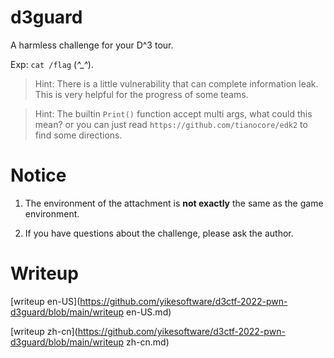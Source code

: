 # d3guard

A harmless challenge for your D^3 tour.

Exp: `cat /flag` (*^_^*).

> Hint: There is a little vulnerability that can complete information leak. This is very helpful for the progress of some teams.

> Hint: The builtin `Print()` function accept multi args, what could this mean?  or you can just read `https://github.com/tianocore/edk2` to find some directions.

# Notice

1. The environment of the attachment is **not exactly** the same as the game environment.

2. If you have questions about the challenge, please ask the author.

# Writeup

[writeup en-US](https://github.com/yikesoftware/d3ctf-2022-pwn-d3guard/blob/main/writeup en-US.md)

[writeup zh-cn](https://github.com/yikesoftware/d3ctf-2022-pwn-d3guard/blob/main/writeup zh-cn.md)
